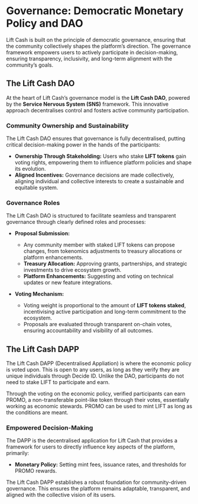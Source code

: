 # Governance: Democratic Monetary Policy and DAO

Lift Cash is built on the principle of democratic governance, ensuring that the community collectively shapes the platform’s direction. The governance framework empowers users to actively participate in decision-making, ensuring transparency, inclusivity, and long-term alignment with the community’s goals.

## The Lift Cash DAO

At the heart of Lift Cash’s governance model is the **Lift Cash DAO**, powered by the **Service Nervous System (SNS)** framework. This innovative approach decentralises control and fosters active community participation.

### Community Ownership and Sustainability  
The Lift Cash DAO ensures that governance is fully decentralised, putting critical decision-making power in the hands of the participants:
  
- **Ownership Through Stakeholding:** Users who stake **LIFT tokens** gain voting rights, empowering them to influence platform policies and shape its evolution.  
- **Aligned Incentives:** Governance decisions are made collectively, aligning individual and collective interests to create a sustainable and equitable system.  

### Governance Roles 
The Lift Cash DAO is structured to facilitate seamless and transparent governance through clearly defined roles and processes:
  
- **Proposal Submission:**  
   - Any community member with staked LIFT tokens can propose changes, from tokenomics adjustments to treasury allocations or platform enhancements.  
   - **Treasury Allocation:** Approving grants, partnerships, and strategic investments to drive ecosystem growth.  
   - **Platform Enhancements:** Suggesting and voting on technical updates or new feature integrations.  

   
- **Voting Mechanism:**  
    - Voting weight is proportional to the amount of **LIFT tokens staked**, incentivising active participation and long-term commitment to the ecosystem.  
   - Proposals are evaluated through transparent on-chain votes, ensuring accountability and visibility of all outcomes. 

## The Lift Cash DAPP
 
The Lift Cash DAPP (Decentralised Appliation) is where the economic policy is voted upon. This is open to any users, as long as they verify they are unique individuals through Decide ID. Unlike the DAO, participants do not need to stake LIFT to participate and earn.

Through the voting on the economic policy, verified participants can earn PROMO, a non-transferable point-like token through their votes, essentially working as economic stewards.  PROMO can be used to mint LIFT as long as the conditions are meant.

### Empowered Decision-Making
The DAPP is the decentralised application for Lift Cash that provides a framework for users to directly influence key aspects of the platform, primarily:
  
- **Monetary Policy:** Setting mint fees, issuance rates, and thresholds for PROMO rewards.  

The Lift Cash DAPP establishes a robust foundation for community-driven governance. This ensures the platform remains adaptable, transparent, and aligned with the collective vision of its users.
